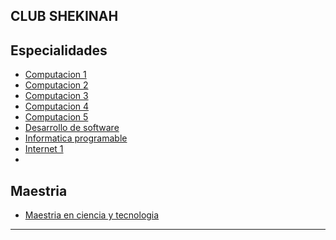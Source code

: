 CLUB SHEKINAH
---------------

## Especialidades

- [Computacion 1](/especialidades/computacion_1.md)
- [Computacion 2](#Computacion)
- [Computacion 3](#Computacion)
- [Computacion 4](#Computacion)
- [Computacion 5](#Computacion)
- [Desarrollo de software](/especialidades/derarrollo-de-software.md)
- [Informatica programable](#Computacion)
- [Internet 1]()
- 

## Maestria

- [Maestria en ciencia y tecnologia](#Computacion)
---------------
